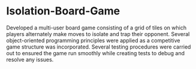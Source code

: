 # Isolation-Board-Game
Developed a multi-user board game consisting of a grid of tiles on which players alternately make moves to isolate and trap their opponent. Several object-oriented programming principles were applied as a competitive game structure was incorporated. Several testing procedures were carried out to ensured the game run smoothly while creating tests to debug and resolve any issues.
